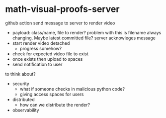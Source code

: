 # math-visual-proofs-server

github action send message to server to render video
- payload: class/name, file to render? problem with this is filename always changing. Maybe latest committed file?
server acknowleges message
- start render video detached
    - progress somehow?
- check for expected video file to exist
- once exists then upload to spaces
- send notification to user

to think about?
- security
    - what if someone checks in malicious python code?
    - giving access spaces for users
- distributed
    - how can we distribute the render?
- observability
